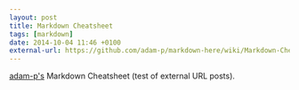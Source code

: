 ```yaml
---
layout: post
title: Markdown Cheatsheet
tags: [markdown]
date: 2014-10-04 11:46 +0100
external-url: https://github.com/adam-p/markdown-here/wiki/Markdown-Cheatsheet
---
```

[adam-p's](https://github.com/adam-p) Markdown Cheatsheet (test of external URL posts).
